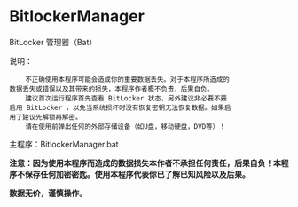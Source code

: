 # BitlockerManager
BitLocker 管理器（Bat）

说明：
```
    不正确使用本程序可能会造成你的重要数据丢失。对于本程序所造成的
数据丢失或错误以及其带来的损失，本程序作者概不负责，后果自负。
    建议首次运行程序首先查看 BitLocker 状态，另外建议非必要不要
启用 BitLocker ，以免当系统损坏时没有恢复密钥无法恢复数据。如果启
用了建议先解锁再解密。
    请在使用前弹出任何的外部存储设备（如U盘，移动硬盘，DVD等）！
```

主程序：BitlockerManager.bat


 **注意：因为使用本程序而造成的数据损失本作者不承担任何责任，后果自负！本程序不保存任何加密密匙。使用本程序代表你已了解已知风险以及后果。** 


 **数据无价，谨慎操作。** 